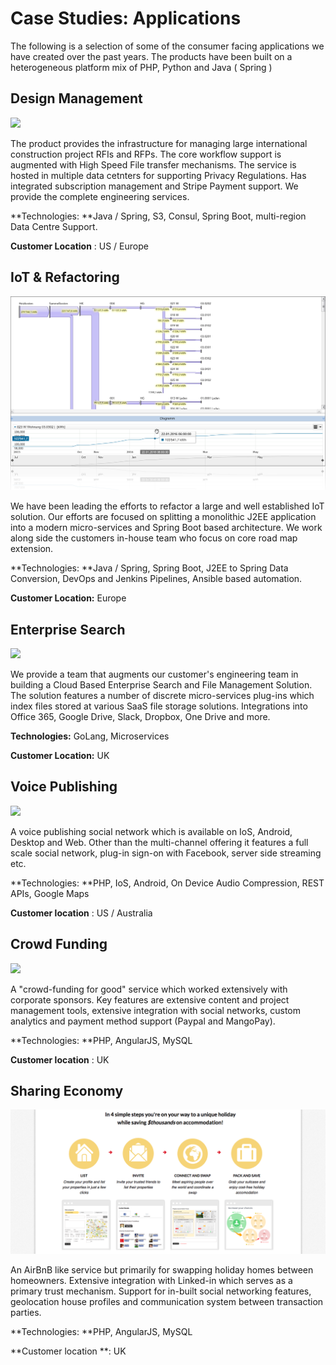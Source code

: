 # Case Studies: Applications

The following is a selection of some of the consumer facing applications we have created over the past years. The products have been built on a heterogeneous platform mix of PHP, Python and Java \( Spring \)

## Design Management

![](https://procore-marketplace.s3.amazonaws.com/production/uploads/Procore_03a.png)

The product provides the infrastructure for managing large international construction project RFIs and RFPs. The core workflow support is augmented with High Speed File transfer mechanisms. The service is hosted in multiple data cetnters for supporting Privacy Regulations. Has integrated subscription management and Stripe Payment support. We provide the complete engineering services.

**Technologies: **Java / Spring, S3, Consul, Spring Boot, multi-region Data Centre Support.

**Customer Location** : US / Europe

## IoT & Refactoring

![](/assets/FMP_mediaflow_chart.png)

We have been leading the efforts to refactor a large and well established IoT solution. Our efforts are focused on splitting a monolithic J2EE application into a modern micro-services and Spring Boot based architecture. We work along side the customers in-house team who focus on core road map extension.

**Technologies: **Java / Spring, Spring Boot, J2EE to Spring Data Conversion, DevOps and Jenkins Pipelines, Ansible based automation.

**Customer Location:** Europe

## Enterprise Search

![](http://kazoup.com/wp-content/uploads/2014/12/Screen-Shot-2017-01-30-at-14.42.55-uai-1440x999.png)

We provide a team that augments our customer's engineering team in building a Cloud Based Enterprise Search and File Management Solution. The solution features a number of discrete micro-services plug-ins which index files stored at various SaaS file storage solutions. Integrations into Office 365, Google Drive, Slack, Dropbox, One Drive and more.

**Technologies:** GoLang, Microservices

**Customer Location:** UK

## Voice Publishing

![](https://startit.rs/media/voicebo.jpg)

A voice publishing social network which is available on IoS, Android, Desktop and Web. Other than the multi-channel offering it features a full scale social network, plug-in sign-on with Facebook, server side streaming etc.

**Technologies: **PHP, IoS, Android, On Device Audio Compression, REST APIs, Google Maps

**Customer location** : US / Australia

## Crowd Funding

![](http://www.goodnet.org/photos/620x0/24301.jpg)

A "crowd-funding for good" service which worked extensively with corporate sponsors. Key features are extensive content and project management tools, extensive integration with social networks, custom analytics and payment method support \(Paypal and MangoPay\).

**Technologies: **PHP, AngularJS, MySQL

**Customer location** : UK

## Sharing Economy

![](/assets/TrustedSwap.png)

An AirBnB like service but primarily for swapping holiday homes between homeowners. Extensive integration with Linked-in which serves as a primary trust mechanism. Support for in-built social networking features, geolocation house profiles and communication system between transaction parties.

**Technologies: **PHP, AngularJS, MySQL

**Customer location **: UK

## 



